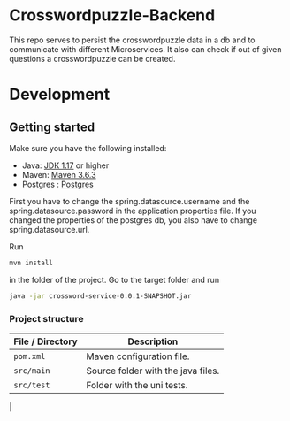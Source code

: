 # Crosswordpuzzle-Backend
This repo serves to persist the crosswordpuzzle data in a db and to communicate with different Microservices.
It also can check if out of given questions a crosswordpuzzle can be created.

# Development
## Getting started
Make sure you have the following installed:

- Java: [JDK 1.17](https://www.oracle.com/java/technologies/javase/jdk17-archive-downloads.html) or higher
- Maven: [Maven 3.6.3](https://maven.apache.org/download.cgi)
- Postgres : [Postgres](https://www.postgresql.org/download/)

First you have to change the spring.datasource.username and the spring.datasource.password in the application.properties file. If you changed the properties of the postgres db, you also have to change spring.datasource.url.

Run 
```sh
mvn install
```
in the folder of the project.
Go to the target folder and run 
```sh
java -jar crossword-service-0.0.1-SNAPSHOT.jar
```
### Project structure

| File / Directory                     | Description                          |
|--------------------------------------|--------------------------------------|
| `pom.xml`                            | Maven configuration file.            |
| `src/main`                           | Source folder with the java files.   |
| `src/test`                           | Folder with the uni tests.           |
| 
